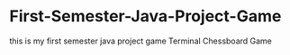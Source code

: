 # First-Semester-Java-Project-Game
this is my first semester java project game
Terminal Chessboard Game
